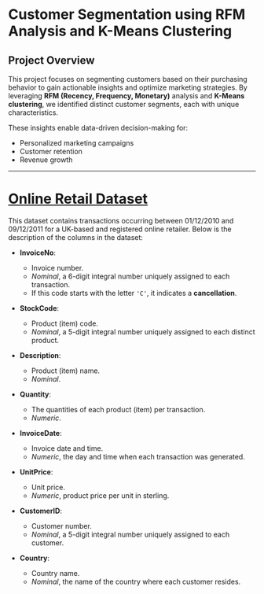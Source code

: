 # Customer Segmentation using RFM Analysis and K-Means Clustering

## Project Overview
This project focuses on segmenting customers based on their purchasing behavior to gain actionable insights and optimize marketing strategies. By leveraging **RFM (Recency, Frequency, Monetary)** analysis and **K-Means clustering**, we identified distinct customer segments, each with unique characteristics. 

These insights enable data-driven decision-making for:
- Personalized marketing campaigns
- Customer retention
- Revenue growth

---
# **[Online Retail Dataset](https://www.kaggle.com/datasets/ulrikthygepedersen/online-retail-dataset/data)**

This dataset contains transactions occurring between 01/12/2010 and 09/12/2011 for a UK-based and registered online retailer. Below is the description of the columns in the dataset:

- **InvoiceNo**: 
  - Invoice number. 
  - *Nominal*, a 6-digit integral number uniquely assigned to each transaction.
  - If this code starts with the letter `'C'`, it indicates a **cancellation**.

- **StockCode**: 
  - Product (item) code. 
  - *Nominal*, a 5-digit integral number uniquely assigned to each distinct product.

- **Description**: 
  - Product (item) name. 
  - *Nominal*.

- **Quantity**: 
  - The quantities of each product (item) per transaction. 
  - *Numeric*.

- **InvoiceDate**: 
  - Invoice date and time. 
  - *Numeric*, the day and time when each transaction was generated.

- **UnitPrice**: 
  - Unit price. 
  - *Numeric*, product price per unit in sterling.

- **CustomerID**: 
  - Customer number. 
  - *Nominal*, a 5-digit integral number uniquely assigned to each customer.

- **Country**: 
  - Country name. 
  - *Nominal*, the name of the country where each customer resides.
